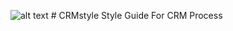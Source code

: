 ![alt text](https://github.com/mdbaatl/assets/mbda-logo-300x240.jpg) # CRMstyle
Style Guide For CRM Process
